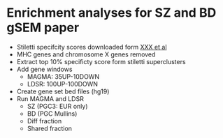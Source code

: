 # Enrichment analyses for SZ and BD gSEM paper 

+ Stiletti specifcity scores downloaded form [XXX et al]()
+ MHC genes and chromosome X genes removed
+ Extract top 10% specificty score form stiletti superclusters
+ Add gene windows
	+ MAGMA: 35UP-10DOWN
	+ LDSR: 100UP-100DOWN
+ Create gene set bed files (hg19)
+ Run MAGMA and LDSR
	+ SZ (PGC3: EUR only)
	+ BD (PGC Mullins)
	+ Diff fraction
	+ Shared fraction	
